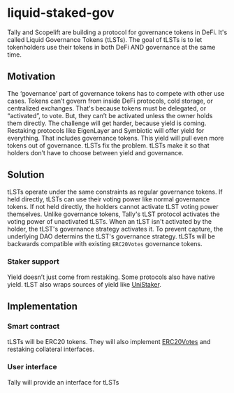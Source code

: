# liquid-staked-gov

Tally and Scopelift are building a protocol for governance tokens in DeFi. It's called Liquid Governance Tokens (tLSTs). The goal of tLSTs is to let tokenholders use their tokens in both DeFi AND governance at the same time.

## Motivation

The ‘governance’ part of governance tokens has to compete with other use cases. Tokens can’t govern from inside DeFi protocols, cold storage, or centralized exchanges. That's because tokens must be delegated, or “activated”, to vote. But, they can’t be activated unless the owner holds them directly.
The challenge will get harder, because yield is coming. Restaking protocols like EigenLayer and Symbiotic will offer yield for everything. That includes governance tokens. This yield will pull even more tokens out of governance.
tLSTs fix the problem. tLSTs make it so that holders don’t have to choose between yield and governance.

## Solution

tLSTs operate under the same constraints as regular governance tokens. If held directly, tLSTs can use their voting power like normal governance tokens. If not held directly, the holders cannot activate tLST voting power themselves.
Unlike governance tokens, Tally's tLST protocol activates the voting power of unactivated tLSTs. When an tLST isn't activated by the holder, the tLST's governance strategy activates it. To prevent capture, the underlying DAO determins the tLST's governance strategy.
tLSTs will be backwards compatible with existing `ERC20Votes` governance tokens.

### Staker support

Yield doesn’t just come from restaking. Some protocols also have native yield. tLST also wraps sources of yield like [UniStaker](https://github.com/uniswapfoundation/UniStaker).

## Implementation

### Smart contract

tLSTs will be ERC20 tokens. They will also implement [ERC20Votes](https://github.com/OpenZeppelin/openzeppelin-contracts/blob/master/contracts/token/ERC20/extensions/ERC20Votes.sol) and restaking collateral interfaces.

### User interface

Tally will provide an interface for tLSTs

